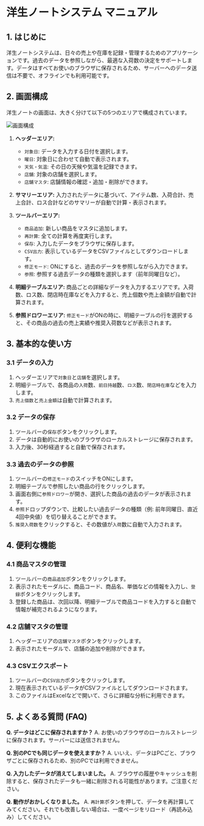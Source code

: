 # 洋生ノートシステム マニュアル

## 1. はじめに

洋生ノートシステムは、日々の売上や在庫を記録・管理するためのアプリケーションです。過去のデータを参照しながら、最適な入荷数の決定をサポートします。データはすべてお使いのブラウザに保存されるため、サーバーへのデータ送信は不要で、オフラインでも利用可能です。

## 2. 画面構成

洋生ノートの画面は、大きく分けて以下の5つのエリアで構成されています。

![画面構成](https://i.imgur.com/example.png) <!-- 画像はダミーです -->

1.  **ヘッダーエリア:**
    *   `対象日`: データを入力する日付を選択します。
    *   `曜日`: 対象日に合わせて自動で表示されます。
    *   `天気・気温`: その日の天候や気温を記録できます。
    *   `店舗`: 対象の店舗を選択します。
    *   `店舗マスタ`: 店舗情報の確認・追加・削除ができます。

2.  **サマリーエリア:**
    入力されたデータに基づいて、アイテム数、入荷合計、売上合計、ロス合計などのサマリーが自動で計算・表示されます。

3.  **ツールバーエリア:**
    *   `商品追加`: 新しい商品をマスタに追加します。
    *   `再計算`: 全ての計算を再度実行します。
    *   `保存`: 入力したデータをブラウザに保存します。
    *   `CSV出力`: 表示しているデータをCSVファイルとしてダウンロードします。
    *   `修正モード`: ONにすると、過去のデータを参照しながら入力できます。
    *   `参照`: 参照する過去データの種類を選択します（前年同曜日など）。

4.  **明細テーブルエリア:**
    商品ごとの詳細なデータを入力するエリアです。入荷数、ロス数、閉店時在庫などを入力すると、売上個数や売上金額が自動で計算されます。

5.  **参照ドロワーエリア:**
    `修正モード`がONの時に、明細テーブルの行を選択すると、その商品の過去の売上実績や推奨入荷数などが表示されます。

## 3. 基本的な使い方

### 3.1 データの入力

1.  ヘッダーエリアで`対象日`と`店舗`を選択します。
2.  明細テーブルで、各商品の`入荷`数、`前日持越`数、`ロス`数、`閉店時在庫`などを入力します。
3.  `売上個数`と`売上金額`は自動で計算されます。

### 3.2 データの保存

1.  ツールバーの`保存`ボタンをクリックします。
2.  データは自動的にお使いのブラウザのローカルストレージに保存されます。
3.  入力後、30秒経過すると自動で保存されます。

### 3.3 過去のデータの参照

1.  ツールバーの`修正モード`のスイッチをONにします。
2.  明細テーブルで参照したい商品の行をクリックします。
3.  画面右側に`参照ドロワー`が開き、選択した商品の過去のデータが表示されます。
4.  `参照`ドロップダウンで、比較したい過去データの種類（例: 前年同曜日、直近4回中央値）を切り替えることができます。
5.  `推奨入荷数`をクリックすると、その数値が`入荷`数に自動で入力されます。

## 4. 便利な機能

### 4.1 商品マスタの管理

1.  ツールバーの`商品追加`ボタンをクリックします。
2.  表示されたモーダルに、商品コード、商品名、単価などの情報を入力し、`登録`ボタンをクリックします。
3.  登録した商品は、次回以降、明細テーブルで商品コードを入力すると自動で情報が補完されるようになります。

### 4.2 店舗マスタの管理

1.  ヘッダーエリアの`店舗マスタ`ボタンをクリックします。
2.  表示されたモーダルで、店舗の追加や削除ができます。

### 4.3 CSVエクスポート

1.  ツールバーの`CSV出力`ボタンをクリックします。
2.  現在表示されているデータがCSVファイルとしてダウンロードされます。
3.  このファイルはExcelなどで開いて、さらに詳細な分析に利用できます。

## 5. よくある質問 (FAQ)

**Q. データはどこに保存されますか？**
A. お使いのブラウザのローカルストレージに保存されます。サーバーには送信されません。

**Q. 別のPCでも同じデータを使えますか？**
A. いいえ、データはPCごと、ブラウザごとに保存されるため、別のPCでは利用できません。

**Q. 入力したデータが消えてしまいました。**
A. ブラウザの履歴やキャッシュを削除すると、保存されたデータも一緒に削除される可能性があります。ご注意ください。

**Q. 動作がおかしくなりました。**
A. `再計算`ボタンを押して、データを再計算してみてください。それでも改善しない場合は、一度ページをリロード（再読み込み）してください。
